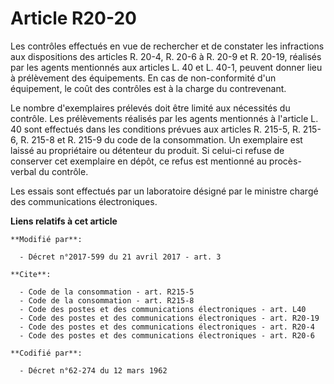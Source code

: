 # Article R20-20

Les contrôles effectués en vue de rechercher et de constater les infractions aux dispositions des articles R. 20-4, R. 20-6 à
R. 20-9 et R. 20-19, réalisés par les agents mentionnés aux articles L. 40 et L. 40-1, peuvent donner lieu à prélèvement des
équipements. En cas de non-conformité d'un équipement, le coût des contrôles est à la charge du contrevenant.

Le nombre d'exemplaires prélevés doit être limité aux nécessités du contrôle. Les prélèvements réalisés par les agents
mentionnés à l'article L. 40 sont effectués dans les conditions prévues aux articles R. 215-5, R. 215-6, R. 215-8 et R. 215-9
du code de la consommation. Un exemplaire est laissé au propriétaire ou détenteur du produit. Si celui-ci refuse de conserver
cet exemplaire en dépôt, ce refus est mentionné au procès-verbal du contrôle.

Les essais sont effectués par un laboratoire désigné par le ministre chargé des communications électroniques.

**Liens relatifs à cet article**

	**Modifié par**:

	  - Décret n°2017-599 du 21 avril 2017 - art. 3

	**Cite**:

	  - Code de la consommation - art. R215-5
	  - Code de la consommation - art. R215-8
	  - Code des postes et des communications électroniques - art. L40
	  - Code des postes et des communications électroniques - art. R20-19
	  - Code des postes et des communications électroniques - art. R20-4
	  - Code des postes et des communications électroniques - art. R20-6

	**Codifié par**:

	  - Décret n°62-274 du 12 mars 1962
